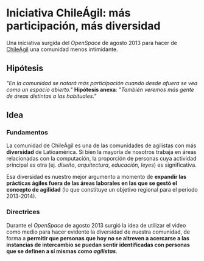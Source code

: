 Iniciativa ChileÁgil: más participación, más diversidad
=======================================================

Una iniciativa surgida del _OpenSpace_ de agosto 2013 para hacer de [ChileÁgil](http://www.chileagil.cl) una comunidad menos intimidante.

Hipótesis
---------

_"En la comunidad se notará más participación cuando desde afuera se vea como un espacio abierto."_
**Hipótesis anexa**: _"También veremos más gente de áreas distintas a las habituales."_

Idea
----

### Fundamentos

La comunidad de ChileÁgil es una de las comunidades de agilistas con más **diversidad** de Latioamérica. Si bien la mayoría de nosotros trabaja en áreas relacionadas con la computación, la proporción de personas cuya actividad principal es otra (ej. _diseño_, _arquitectura_, _educación_, _leyes_) es significativa.

Esa diversidad es nuestro mejor argumento a momento de **expandir las prácticas ágiles fuera de las áreas laborales en las que se gestó el concepto de agilidad** (lo que constituye un objetivo regional para el periodo 2013-2014).

### Directrices

Durante el _OpenSpace_ de agosto 2013 surgió la idea de utilizar el video como medio para hacer evidente la diversidad de nuestra comunidad, de forma a **permitir que personas que hoy no se altreven a acercarse a las instancias de intercambio se puedan sentir identificadas con personas que se definen a sí mismas como _agilistas_**. 
